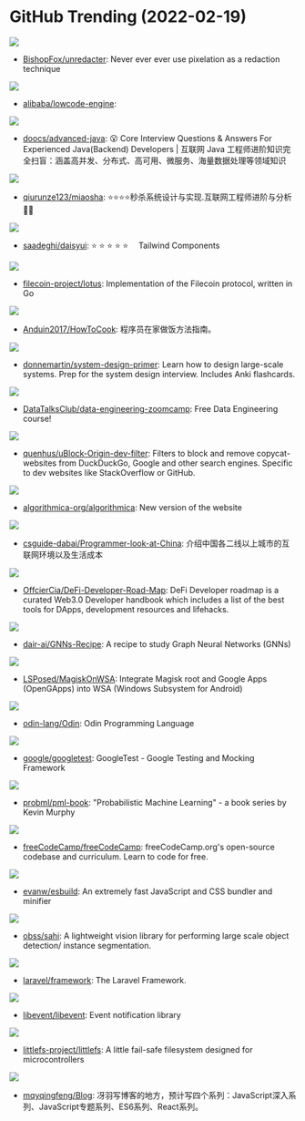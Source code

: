 # GitHub Trending (2022-02-19)

![](https://img.shields.io/badge/TypeScript-New%20733-green?style=flat-square&logo=appveyor)
- [BishopFox/unredacter](https://github.com/BishopFox/unredacter): Never ever ever use pixelation as a redaction technique

![](https://img.shields.io/badge/TypeScript-New%20105-green?style=flat-square&logo=appveyor)
- [alibaba/lowcode-engine](https://github.com/alibaba/lowcode-engine): 

![](https://img.shields.io/badge/Java-New%2023-green?style=flat-square&logo=appveyor)
- [doocs/advanced-java](https://github.com/doocs/advanced-java): 😮 Core Interview Questions & Answers For Experienced Java(Backend) Developers | 互联网 Java 工程师进阶知识完全扫盲：涵盖高并发、分布式、高可用、微服务、海量数据处理等领域知识

![](https://img.shields.io/badge/Java-New%2017-green?style=flat-square&logo=appveyor)
- [qiurunze123/miaosha](https://github.com/qiurunze123/miaosha): ⭐⭐⭐⭐秒杀系统设计与实现.互联网工程师进阶与分析🙋🐓

![](https://img.shields.io/badge/Svelte-New%20206-green?style=flat-square&logo=appveyor)
- [saadeghi/daisyui](https://github.com/saadeghi/daisyui): ⭐️ ⭐️ ⭐️ ⭐️ ⭐️  Tailwind Components

![](https://img.shields.io/badge/Go-New%201-green?style=flat-square&logo=appveyor)
- [filecoin-project/lotus](https://github.com/filecoin-project/lotus): Implementation of the Filecoin protocol, written in Go

![](https://img.shields.io/badge/none-New%20772-green?style=flat-square&logo=appveyor)
- [Anduin2017/HowToCook](https://github.com/Anduin2017/HowToCook): 程序员在家做饭方法指南。

![](https://img.shields.io/badge/Python-New%20192-green?style=flat-square&logo=appveyor)
- [donnemartin/system-design-primer](https://github.com/donnemartin/system-design-primer): Learn how to design large-scale systems. Prep for the system design interview. Includes Anki flashcards.

![](https://img.shields.io/badge/Jupyter%20Notebook-New%20132-green?style=flat-square&logo=appveyor)
- [DataTalksClub/data-engineering-zoomcamp](https://github.com/DataTalksClub/data-engineering-zoomcamp): Free Data Engineering course!

![](https://img.shields.io/badge/Python-New%20119-green?style=flat-square&logo=appveyor)
- [quenhus/uBlock-Origin-dev-filter](https://github.com/quenhus/uBlock-Origin-dev-filter): Filters to block and remove copycat-websites from DuckDuckGo, Google and other search engines. Specific to dev websites like StackOverflow or GitHub.

![](https://img.shields.io/badge/Jupyter%20Notebook-New%2049-green?style=flat-square&logo=appveyor)
- [algorithmica-org/algorithmica](https://github.com/algorithmica-org/algorithmica): New version of the website

![](https://img.shields.io/badge/none-New%2094-green?style=flat-square&logo=appveyor)
- [csguide-dabai/Programmer-look-at-China](https://github.com/csguide-dabai/Programmer-look-at-China): 介绍中国各二线以上城市的互联网环境以及生活成本

![](https://img.shields.io/badge/none-New%20244-green?style=flat-square&logo=appveyor)
- [OffcierCia/DeFi-Developer-Road-Map](https://github.com/OffcierCia/DeFi-Developer-Road-Map): DeFi Developer roadmap is a curated Web3.0 Developer handbook which includes a list of the best tools for DApps, development resources and lifehacks.

![](https://img.shields.io/badge/none-New%20125-green?style=flat-square&logo=appveyor)
- [dair-ai/GNNs-Recipe](https://github.com/dair-ai/GNNs-Recipe): A recipe to study Graph Neural Networks (GNNs)

![](https://img.shields.io/badge/none-New%2088-green?style=flat-square&logo=appveyor)
- [LSPosed/MagiskOnWSA](https://github.com/LSPosed/MagiskOnWSA): Integrate Magisk root and Google Apps (OpenGApps) into WSA (Windows Subsystem for Android)

![](https://img.shields.io/badge/Odin-New%2058-green?style=flat-square&logo=appveyor)
- [odin-lang/Odin](https://github.com/odin-lang/Odin): Odin Programming Language

![](https://img.shields.io/badge/C%2B%2B-New%2066-green?style=flat-square&logo=appveyor)
- [google/googletest](https://github.com/google/googletest): GoogleTest - Google Testing and Mocking Framework

![](https://img.shields.io/badge/Jupyter%20Notebook-New%2059-green?style=flat-square&logo=appveyor)
- [probml/pml-book](https://github.com/probml/pml-book): "Probabilistic Machine Learning" - a book series by Kevin Murphy

![](https://img.shields.io/badge/JavaScript-New%2076-green?style=flat-square&logo=appveyor)
- [freeCodeCamp/freeCodeCamp](https://github.com/freeCodeCamp/freeCodeCamp): freeCodeCamp.org's open-source codebase and curriculum. Learn to code for free.

![](https://img.shields.io/badge/Go-New%2025-green?style=flat-square&logo=appveyor)
- [evanw/esbuild](https://github.com/evanw/esbuild): An extremely fast JavaScript and CSS bundler and minifier

![](https://img.shields.io/badge/Python-New%2037-green?style=flat-square&logo=appveyor)
- [obss/sahi](https://github.com/obss/sahi): A lightweight vision library for performing large scale object detection/ instance segmentation.

![](https://img.shields.io/badge/PHP-New%2018-green?style=flat-square&logo=appveyor)
- [laravel/framework](https://github.com/laravel/framework): The Laravel Framework.

![](https://img.shields.io/badge/C-New%204-green?style=flat-square&logo=appveyor)
- [libevent/libevent](https://github.com/libevent/libevent): Event notification library

![](https://img.shields.io/badge/C-New%20285-green?style=flat-square&logo=appveyor)
- [littlefs-project/littlefs](https://github.com/littlefs-project/littlefs): A little fail-safe filesystem designed for microcontrollers

![](https://img.shields.io/badge/none-New%2013-green?style=flat-square&logo=appveyor)
- [mqyqingfeng/Blog](https://github.com/mqyqingfeng/Blog): 冴羽写博客的地方，预计写四个系列：JavaScript深入系列、JavaScript专题系列、ES6系列、React系列。

